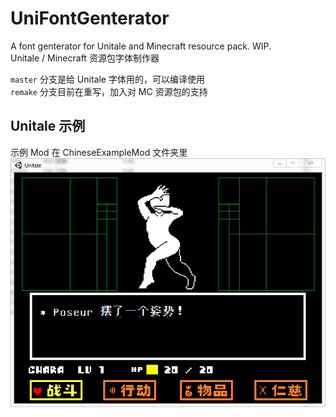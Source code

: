 # UniFontGenterator
A font genterator for Unitale and Minecraft resource pack. WIP.  
Unitale / Minecraft 资源包字体制作器  

`master` 分支是给 Unitale 字体用的，可以编译使用  
`remake` 分支目前在重写，加入对 MC 资源包的支持  


## Unitale 示例
示例 Mod 在 ChineseExampleMod 文件夹里  
![示例截图](/images/unitale_chinese_1.png)
